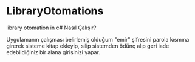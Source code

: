 # LibraryOtomations
library otomation in c#
Nasıl Çalışır?

Uygulamanın çalışması belirlemiş olduğum "emir" şifresini parola kısmına girerek sisteme kitap ekleyip, silip sistemden ödünç alıp geri iade edebildiğiniz bir alana girişinizi yapar.
